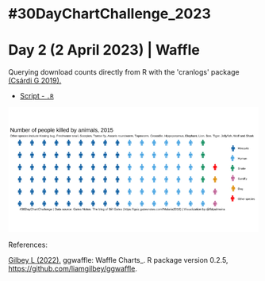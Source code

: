 # #30DayChartChallenge_2023

# Day 2 (2 April 2023) | Waffle

Querying download counts directly from R with the 'cranlogs' package [(Csárdi G 2019).](https://cranlogs.r-pkg.org/)

- [Script - `.R`]()

<img src="https://github.com/fblpalmeira/waffle/blob/main/data/waffle.png">

References: 

[Gilbey L (2022).](https://github.com/liamgilbey/ggwaffle) ggwaffle: Waffle Charts_. R package version
  0.2.5, <https://github.com/liamgilbey/ggwaffle>.
